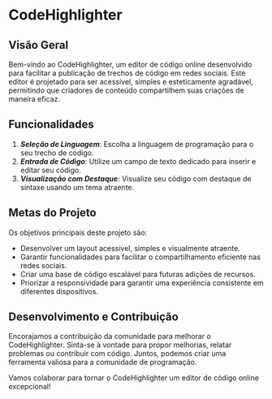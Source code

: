 # CodeHighlighter

## Visão Geral

Bem-vindo ao CodeHighlighter, um editor de código online desenvolvido para facilitar a publicação de trechos de código em redes sociais. Este editor é projetado para ser acessível, simples e esteticamente agradável, permitindo que criadores de conteúdo compartilhem suas criações de maneira eficaz.

## Funcionalidades

1. ***Seleção de Linguagem***: Escolha a linguagem de programação para o seu trecho de código.
2. ***Entrada de Código***: Utilize um campo de texto dedicado para inserir e editar seu código.
3. ***Visualização com Destaque***: Visualize seu código com destaque de sintaxe usando um tema atraente.

## Metas do Projeto

Os objetivos principais deste projeto são:

- Desenvolver um layout acessível, simples e visualmente atraente.
- Garantir funcionalidades para facilitar o compartilhamento eficiente nas redes sociais.
- Criar uma base de código escalável para futuras adições de recursos.
- Priorizar a responsividade para garantir uma experiência consistente em diferentes dispositivos.

## Desenvolvimento e Contribuição

Encorajamos a contribuição da comunidade para melhorar o CodeHighlighter. Sinta-se à vontade para propor melhorias, relatar problemas ou contribuir com código. Juntos, podemos criar uma ferramenta valiosa para a comunidade de programação.

Vamos colaborar para tornar o CodeHighlighter um editor de código online excepcional!
